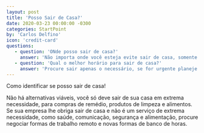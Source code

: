 ```yaml
---
layout: post
title: 'Posso Sair de Casa?'
date: 2020-03-23 00:00:00 -0300
categories: StartPoint
by: 'Carlos Delfino'
icon: 'credit-card'
questions:
   - question: 'ONde posso sair de casa?'
     answer: 'Não importa onde você esteja evite sair de casa, somente o extremamente necessário, ou seja, comprar remédios, produtos de limpeza e alimentação.'
   - question: 'Qual o melhor horário para sair de casa?'
     answer: 'Procure sair apenas o necessário, se for urgente planeje para sair nos horários que tem menor demanda de transporte público, assim você usará os serviços com a menor possíbilidade de contato com outras pessoas'
---
```


Como identificar se posso sair de casa!

<!--more-->

Não há alternativas viáveis, você só deve sair de sua casa em extrema necessidade, para compras de remédio, produtos de limpeza e alimentos. Se sua empresa lhe obriga sair de casa e não é um serviço de extrema necessidade, como saúde, comunicação, segurança e alimentação, procure negociar formas de trabalho remoto e novas formas de banco de horas.
